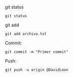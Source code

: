 git status
```
git status
```
git add
```
git add archivo.txt 
```
Commit:
```
git commit -m "Primer commit"
```
Push:
```
git push -u origin @DavidLeon
```
